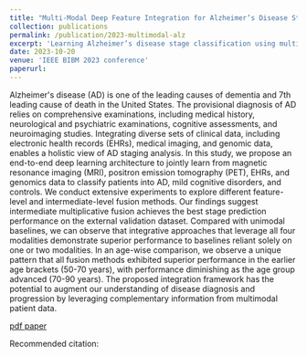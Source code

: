```yaml
---
title: "Multi-Modal Deep Feature Integration for Alzheimer’s Disease Staging"
collection: publications
permalink: /publication/2023-multimodal-alz
excerpt: 'Learning Alzheimer’s disease stage classification using multimodal data: MRI, PET, EHR, and Genomics data. Published at IEEE BIBM conference 2023'
date: 2023-10-20
venue: 'IEEE BIBM 2023 conference'
paperurl: 
---
```


Alzheimer's disease (AD) is one of the leading causes of dementia and 7th leading cause of death in the United States. The provisional diagnosis of AD relies on comprehensive examinations, including medical history, neurological and psychiatric examinations, cognitive assessments, and neuroimaging studies. Integrating diverse sets of clinical data, including electronic health records (EHRs), medical imaging, and genomic data, enables a holistic view of AD staging analysis. In this study, we propose an end-to-end deep learning architecture to jointly learn from magnetic resonance imaging (MRI), positron emission tomography (PET), EHRs, and genomics data to classify patients into AD, mild cognitive disorders, and controls. We conduct extensive experiments to explore different feature-level and intermediate-level fusion methods. Our findings suggest intermediate multiplicative fusion achieves the best stage prediction performance on the external validation dataset. Compared with unimodal baselines, we can observe that integrative approaches that leverage all four modalities demonstrate superior performance to baselines reliant solely on one or two modalities. In an age-wise comparison, we observe a unique pattern that all fusion methods exhibited superior performance in the earlier age brackets (50-70 years), with performance diminishing as the age group advanced (70-90 years). The proposed integration framework has the potential to augment our understanding of disease diagnosis and progression by leveraging complementary information from multimodal patient data.

[pdf paper](/files/2023-multimodal-alz.pdf)

Recommended citation: 